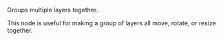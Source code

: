 Groups multiple layers together.

This node is useful for making a group of layers all move, rotate, or resize together.
